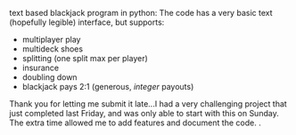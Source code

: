 text based blackjack program in python:
The code has a very basic text (hopefully legible) interface, but supports:

- multiplayer play
- multideck shoes
- splitting (one split max per player)
- insurance
- doubling down
- blackjack pays 2:1 (generous, *integer* payouts)

Thank you for letting me submit it late...I had a very challenging project that just completed last Friday, and was only able to start with this on Sunday. The extra time allowed me to add features and document the code. 
.

